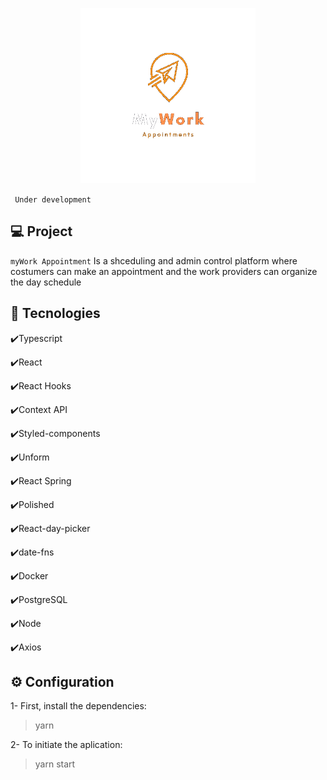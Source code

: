 <p align="center">
   <img src="./Github/Mywork(1).png" alt="logo" width="280"/>
</p>


` Under development`

## 💻 Project
`myWork Appointment` Is a shceduling and admin control platform where costumers can make an appointment and the work providers can organize the day schedule




## :rocket: Tecnologies

✔️Typescript

✔️React

✔️React Hooks

✔️Context API

✔️Styled-components

✔️Unform

✔️React Spring

✔️Polished

✔️React-day-picker

✔️date-fns

✔️Docker

✔️PostgreSQL

✔️Node

✔️Axios



## ⚙ Configuration

1- First, install the dependencies:
> yarn

2- To initiate the aplication:
> yarn start


